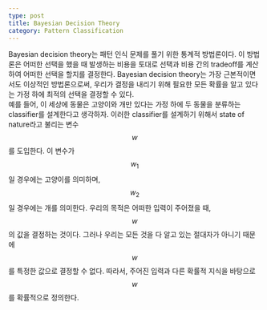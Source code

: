 ```yaml
---
type: post
title: Bayesian Decision Theory
category: Pattern Classification
---
```


Bayesian decision theory는 패턴 인식 문제를 풀기 위한 통계적 방법론이다. 이 방법론은 어떠한 선택을 했을 때 발생하는 비용을 토대로 선택과 비용 간의 tradeoff를 계산하여 어떠한 선택을 할지를 결정한다. Bayesian decision theory는 가장 근본적이면서도 이상적인 방법론으로써, 우리가 결정을 내리기 위해 필요한 모든 확률을 알고 있다는 가정 하에 최적의 선택을 결정할 수 있다.
<br />
예를 들어, 이 세상에 동물은 고양이와 개만 있다는 가정 하에 두 동물을 분류하는 classifier를 설계한다고 생각하자. 이러한 classifier를 설계하기 위해서 state of nature라고 불리는 변수 $$w$$를 도입한다. 이 변수가 $$w_1$$일 경우에는 고양이를 의미하며, $$w_2$$일 경우에는 개를 의미한다. 우리의 목적은 어떠한 입력이 주어졌을 때, $$w$$의 값을 결정하는 것이다. 그러나 우리는 모든 것을 다 알고 있는 절대자가 아니기 때문에 $$w$$를 특정한 값으로 결정할 수 없다. 따라서, 주어진 입력과 다른 확률적 지식을 바탕으로 $$w$$를 확률적으로 정의한다.
